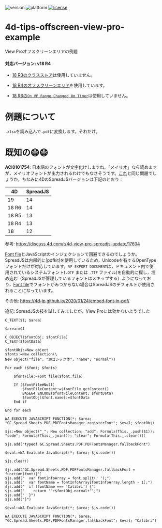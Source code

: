 ![version](https://img.shields.io/badge/version-18%20R4-EB8E5F)
![platform](https://img.shields.io/static/v1?label=platform&message=osx-64%20|%20win-64&color=blue)
[![license](https://img.shields.io/github/license/miyako/4d-tips-offscreen-view-pro-example)](LICENSE)

# 4d-tips-offscreen-view-pro-example
View Proオフスクリーンエリアの例題

#### 対応バージョン: v18 R4

* [18 R3のクラスストア](https://blog.4d.com/an-intro-to-object-oriented-programming-in-4d-classes/)は使用していません。

* [18 R4のオフスクリーンエリア](https://blog.4d.com/4d-view-pro-offscreen-areas/)を使用しています。
 
* [18 R6の`On VP Range Changed`, `On Timer`](https://blog.4d.com/4d-view-pro-end-of-document-loading/)は使用していません。

# 例題について

`.xlsx`を読み込んで`.pdf`に変換します。それだけ。

# 既知の😷😷

**ACI0101754**: 日本語のフォントが文字化けしますね。「メイリオ」なら読めますが，メイリオフォントが出力されるわけでもなさそうです。[これ](https://devlog.grapecity.co.jp/spreadjs-pdfexport/)と同じ問題でしょうか。ちなみに4DのSpreadJSバージョンは下記のとおり：

|4D|SpreadJS|
|---|---|
|19|14|
|18 R6|14|
|18 R5|13|
|18 R4|13|
|18|12|

参考: https://discuss.4d.com/t/4d-view-pro-spreadjs-update/17604

[Font file](https://doc.4d.com/4Dv18R5/4D/18-R5/Font-file.301-5127874.ja.html)とJavaScriptのインジェクションで回避できるのでしょうか。SpreadJSは内部的に[pdfkit]を使用しているため，Unicodeを有するOpenTypeフォントだけが対応しています。`VP EXPORT DOCUMENT`は，ドキュメント内で使用されているシステムフォント(`.OTF` または `.TTF` ファイル)を自動的に探し，埋め込む（SpreadJSが管理しているフォントはスキップする）ようになっており，[Font file](https://doc.4d.com/4Dv18R5/4D/18-R5/Font-file.301-5127874.ja.html)でフォントがみつからない場合はSpreadJSのデフォルトが使用されることになっています。

その他: https://4d-jp.github.io/2020/01/24/embed-font-in-pdf/

追記: SpreadJSの技を試してみましたが，View Proには効かないようでした

```4d
C_TEXT($1; $area)

$area:=$1

C_OBJECT($fontObj; $fontFile)
C_TEXT($fontData)

$fontObj:=New object
$fonts:=New collection(\
New object("file"; "游ゴシック体"; "name"; "normal"))

For each ($font; $fonts)
	
	$fontFile:=Font file($font.file)
	
	If ($fontFile#Null)
		$fontFileContent:=$fontFile.getContent()
		BASE64 ENCODE($fontFileContent; $fontData)
		$fontObj[$font.name]:=$fontData
	End if 
	
End for each 

WA EXECUTE JAVASCRIPT FUNCTION(*; $area; "GC.Spread.Sheets.PDF.PDFFontsManager.registerFont"; $eval; $fontObj)

$js:=New object("_"; New collection; "add"; Formula(This._.push($1)); "code"; Formula(This._.join()); "clear"; Formula(This._.clear()))

$js.add("typeof GC.Spread.Sheets.PDF.PDFFontsManager.fallbackFont")

$eval:=WA Evaluate JavaScript(*; $area; $js.code())

$js.clear()

$js.add("GC.Spread.Sheets.PDF.PDFFontsManager.fallbackFont = function(font){")
$js.add("  var fontInfoArray = font.split(' ');")
$js.add("  var fontName = fontInfoArray[fontInfoArray.length - 1];")
$js.add("  if (fontName === 'Calibri') {")
$js.add("    return '"+$fontObj.normal+"';")
$js.add("  }")
$js.add("}")

$eval:=WA Evaluate JavaScript(*; $area; $js.code())

WA EXECUTE JAVASCRIPT FUNCTION(*; $area; "GC.Spread.Sheets.PDF.PDFFontsManager.fallbackFont"; $eval; "Calibri")
```
